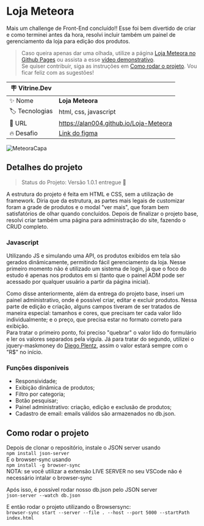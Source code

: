 # Loja Meteora

Mais um challenge de Front-End concluído!! Esse foi bem divertido de criar e como terminei antes da hora, resolvi incluir também um painel de gerenciamento da loja para edição dos produtos.

> Caso queira apenas dar uma olhada, utilize a página [Loja Meteora no Github Pages](https://alan004.github.io/Loja-Meteora/) ou assista a esse [vídeo demonstrativo](https://www.youtube.com/watch?v=5mLplxZgx0s). \
> Se quiser contribuir, siga as instruções em [Como rodar o projeto](#como-rodar-o-projeto). Vou ficar feliz com as sugestões!

| :placard: Vitrine.Dev |     |
| -------------  | --- |
| :sparkles: Nome        | **Loja Meteora**
| :label: Tecnologias | html, css, javascript
| :rocket: URL         | https://alan004.github.io/Loja-Meteora
| :fire: Desafio     | [Link do figma](https://www.figma.com/file/2TLgt8UjsWUViWlmpXu5Fz/Challenge-Front-end-%7C-Loja-Meteora?type=design&node-id=2386%3A2430&mode=design&t=hxiSpPCp8HDXwSBQ-1)

<!-- Inserir imagem com a #vitrinedev ao final do link -->
<!--![AdopetcAPA](https://user-images.githubusercontent.com/17684918/209195984-a3c4e20b-4f3a-4778-b5b4-3e17556a0480.png#vitrinedev)-->
![MeteoraCapa](https://user-images.githubusercontent.com/17684918/253834312-cdda2140-3232-4913-8e4c-9fa09ace4fb7.png#vitrinedev)

## Detalhes do projeto

> Status do Projeto: Versão 1.0.1 entregue  🫡  

A estrutura do projeto é feita em HTML e CSS, sem a utilização de framework. Diria que da estrutura, as partes mais legais de customizar foram a grade de produtos e o modal "ver mais", que foram bem satisfatórios de olhar quando concluídos. 
Depois de finalizar o projeto base, resolvi criar também uma página para administração do site, fazendo o CRUD completo.

### Javascript
Utilizando JS e simulando uma API, os produtos exibidos em tela são gerados dinâmicamente, permitindo fácil gerenciamento da loja. Nesse primeiro momento não é utilizado um sistema de login, já que o foco do estudo é apenas nos produtos em si (tanto que o painel ADM pode ser acessado por qualquer usuário a partir da página inicial). 

Como disse anteriormente, além da entrega do projeto base, inseri um painel administrativo, onde é possível criar, editar e excluir produtos. Nessa parte de edição e criação, alguns campos tiveram de ser tratados de maneira especial: tamanhos e cores, que precisam ter cada valor lido individualmente; e o preço, que precisa estar no formato correto para exibição.\
Para tratar o primeiro ponto, foi preciso "quebrar" o valor lido do formulário e ler os valores separados pela vígula. Já para tratar do segundo, utilizei o jquery-maskmoney do [Diego Plentz](https://github.com/plentz/jquery-maskmoney), assim o valor estará sempre com o "R$" no início.

### Funções disponíveis
- Responsividade;
- Exibição dinâmica de produtos;
- Filtro por categoria;
- Botão pesquisar;
- Painel administrativo: criação, edição e exclusão de produtos;
- Cadastro de email: emails válidos são armazenados no db.json.

## Como rodar o projeto
Depois de clonar o repositório, instale o JSON server usando \
`npm install json-server` \
E o browser-sync usando \
`npm install -g browser-sync` \
NOTA: se você utilizar a extensão LIVE SERVER no seu VSCode não é necessário intalar o browser-sync

Após isso, é possível rodar nosso db.json pelo JSON server\
`json-server --watch db.json` 

E então rodar o projeto utilizando o Browsersync:\
`browser-sync start --server --file . --host --port 5000 --startPath index.html`
